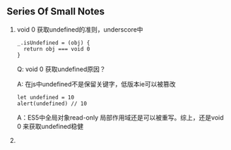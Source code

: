 ## Series Of Small Notes

1. void 0 获取undefined的准则，underscore中

   ```
   _.isUndefined = (obj) {
     return obj === void 0
   }
   ```

   Q: void 0 获取undefined原因？

   A: 在js中undefined不是保留关键字，低版本ie可以被篡改

   ```
   let undefined = 10
   alert(undefined) // 10
   ```

   A：ES5中全局对象read-only 局部作用域还是可以被重写。综上，还是void 0 来获取undefined稳健

2. ​

